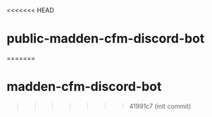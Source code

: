 <<<<<<< HEAD
# public-madden-cfm-discord-bot
=======
# madden-cfm-discord-bot
>>>>>>> 41991c7 (init commit)

